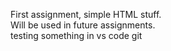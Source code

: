 First assignment, simple HTML stuff.\
Will be used in future assignments.\
testing something in vs code git
